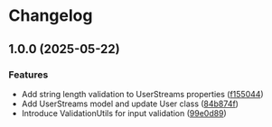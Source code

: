 # Changelog

## 1.0.0 (2025-05-22)


### Features

* Add string length validation to UserStreams properties ([f155044](https://github.com/absyro/streamier-graphql-server/commit/f15504419e18fab45625813c00071b6ba8630c72))
* Add UserStreams model and update User class ([84b874f](https://github.com/absyro/streamier-graphql-server/commit/84b874f95b470003b666e77916d0eeba09b5dafe))
* Introduce ValidationUtils for input validation ([99e0d89](https://github.com/absyro/streamier-graphql-server/commit/99e0d89532c32f0d4bcd2782d109cafe289fb064))
